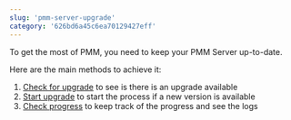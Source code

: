 ```yaml
---
slug: 'pmm-server-upgrade'
category: '626bd6a45c6ea70129427eff'
---
```


To get the most of PMM, you need to keep your PMM Server up-to-date.

Here are the main methods to achieve it:

1. [Check for upgrade](ref:checkupdates) to see is there is an upgrade available
2. [Start upgrade](ref:startupdate) to start the process if a new version is available
3. [Check progress](ref:checkupdates) to keep track of the progress and see the logs
